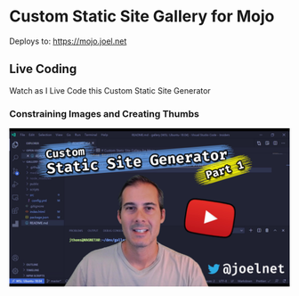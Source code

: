 # Custom Static Site Gallery for Mojo

Deploys to: https://mojo.joel.net

## Live Coding

Watch as I Live Code this Custom Static Site Generator

### Constraining Images and Creating Thumbs

[![assets/cover-static-site-1.png](assets/cover-static-site-1.png)](https://www.youtube.com/watch?v=inAWGWfpkHs)
